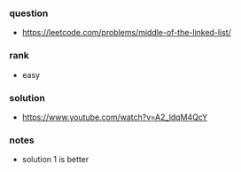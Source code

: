 ### question
- https://leetcode.com/problems/middle-of-the-linked-list/

### rank
- easy

### solution
- https://www.youtube.com/watch?v=A2_ldqM4QcY

### notes
- solution 1 is better